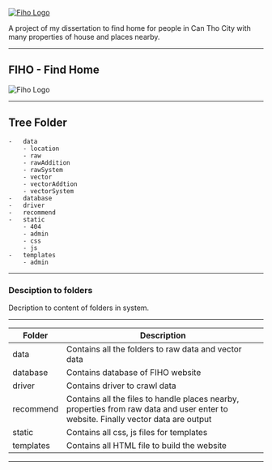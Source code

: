 [![Fiho Logo](https://www.upsieutoc.com/images/2020/12/10/fiho.png)](http://fiho.ml/)

A project of my dissertation to find home for people in Can Tho City with many properties of house and places nearby.

---

## FIHO - Find Home

![Fiho Logo](https://www.upsieutoc.com/images/2020/12/12/fiho.jpg)

---

## Tree Folder

    -   data
        - location
        - raw
        - rawAddition
        - rawSystem
        - vector
        - vectorAddtion
        - vectorSystem
    -   database
    -   driver
    -   recommend
    -   static
        - 404
        - admin
        - css
        - js
    -   templates
        - admin

---

### **Desciption to folders**

Decription to content of folders in system.

---

| Folder    | Description                                                                                                                        |
| --------- | ---------------------------------------------------------------------------------------------------------------------------------- |
| data      | Contains all the folders to raw data and vector data                                                                               |
| database  | Contains database of FIHO website                                                                                                  |
| driver    | Contains driver to crawl data                                                                                                      |
| recommend | Contains all the files to handle places nearby, properties from raw data and user enter to website. Finally vector data are output |
| static    | Contains all css, js files for templates                                                                                           |
| templates | Contains all HTML file to build the website                                                                                        |

---
